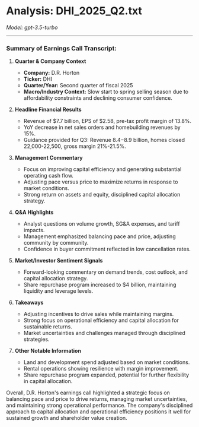 # Analysis: DHI_2025_Q2.txt

*Model: gpt-3.5-turbo*

---

### Summary of Earnings Call Transcript:

1. **Quarter & Company Context**
   - **Company:** D.R. Horton
   - **Ticker:** DHI
   - **Quarter/Year:** Second quarter of fiscal 2025
   - **Macro/Industry Context:** Slow start to spring selling season due to affordability constraints and declining consumer confidence.

2. **Headline Financial Results**
   - Revenue of $7.7 billion, EPS of $2.58, pre-tax profit margin of 13.8%.
   - YoY decrease in net sales orders and homebuilding revenues by 15%.
   - Guidance provided for Q3: Revenue $8.4-$8.9 billion, homes closed 22,000-22,500, gross margin 21%-21.5%.

3. **Management Commentary**
   - Focus on improving capital efficiency and generating substantial operating cash flow.
   - Adjusting pace versus price to maximize returns in response to market conditions.
   - Strong return on assets and equity, disciplined capital allocation strategy.

4. **Q&A Highlights**
   - Analyst questions on volume growth, SG&A expenses, and tariff impacts.
   - Management emphasized balancing pace and price, adjusting community by community.
   - Confidence in buyer commitment reflected in low cancellation rates.

5. **Market/Investor Sentiment Signals**
   - Forward-looking commentary on demand trends, cost outlook, and capital allocation strategy.
   - Share repurchase program increased to $4 billion, maintaining liquidity and leverage levels.

6. **Takeaways**
   - Adjusting incentives to drive sales while maintaining margins.
   - Strong focus on operational efficiency and capital allocation for sustainable returns.
   - Market uncertainties and challenges managed through disciplined strategies.

7. **Other Notable Information**
   - Land and development spend adjusted based on market conditions.
   - Rental operations showing resilience with margin improvement.
   - Share repurchase program expanded, potential for further flexibility in capital allocation.

Overall, D.R. Horton's earnings call highlighted a strategic focus on balancing pace and price to drive returns, managing market uncertainties, and maintaining strong operational performance. The company's disciplined approach to capital allocation and operational efficiency positions it well for sustained growth and shareholder value creation.